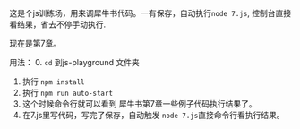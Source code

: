 这是个js训练场，用来调犀牛书代码。一有保存，自动执行`node 7.js`, 控制台直接看结果，省去不停手动执行.

现在是第7章。


用法：
0. `cd` 到js-playground 文件夹
1. 执行 `npm install`
2. 执行 `npm run auto-start` 
3. 这个时候命令行就可以看到 犀牛书第7章一些例子代码执行结果了。
3. 在7.js里写代码，写完了保存，自动触发 `node 7.js`直接命令行看执行结果。
